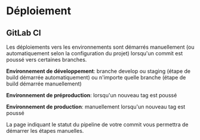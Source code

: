 # Déploiement

## GitLab CI

Les déploiements vers les environnements sont démarrés manuellement (ou automatiquement selon la configuration du projet) lorsqu'un commit est poussé vers certaines branches.

**Environnement de développement**: branche develop ou staging (étape de build démarrée automatiquement) ou n'importe quelle branche (étape de build démarrée manuellement)

**Environnement de préproduction**: lorsqu'un nouveau tag est poussé

**Environnement de production**: manuellement lorsqu'un nouveau tag est poussé

La page indiquant le statut du pipeline de votre commit vous permettra de démarrer les étapes manuelles.
